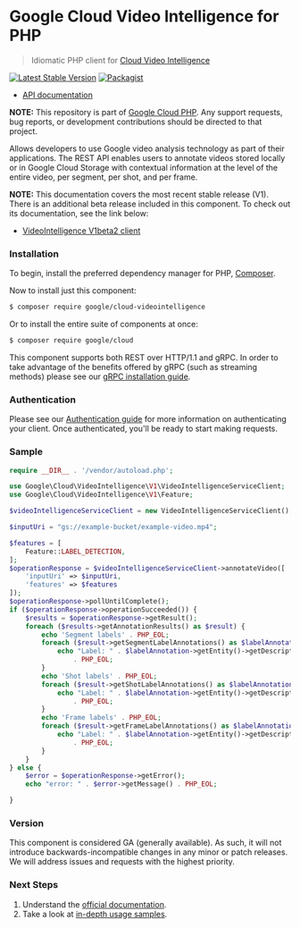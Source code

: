 # Google Cloud Video Intelligence for PHP

> Idiomatic PHP client for [Cloud Video Intelligence](https://cloud.google.com/video-intelligence/)

[![Latest Stable Version](https://poser.pugx.org/google/cloud-videointelligence/v/stable)](https://packagist.org/packages/google/cloud-videointelligence) [![Packagist](https://img.shields.io/packagist/dm/google/cloud-videointelligence.svg)](https://packagist.org/packages/google/cloud-videointelligence)

* [API documentation](http://googlecloudplatform.github.io/google-cloud-php/#/docs/cloud-videointelligence/latest)

**NOTE:** This repository is part of [Google Cloud PHP](https://github.com/googlecloudplatform/google-cloud-php). Any
support requests, bug reports, or development contributions should be directed to
that project.

Allows developers to use Google video analysis technology as part of their applications. The REST API enables users to
annotate videos stored locally or in Google Cloud Storage with contextual information at the level of the entire video,
per segment, per shot, and per frame.

**NOTE:** This documentation covers the most recent stable release (V1). There is an additional beta release included
in this component. To check out its documentation, see the link below:

* [VideoIntelligence V1beta2 client](https://googlecloudplatform.github.io/google-cloud-php/#/docs/google-cloud/latest/videointelligence/v1beta2/videointelligenceserviceclient)

### Installation

To begin, install the preferred dependency manager for PHP, [Composer](https://getcomposer.org/).

Now to install just this component:

```sh
$ composer require google/cloud-videointelligence
```

Or to install the entire suite of components at once:

```sh
$ composer require google/cloud
```

This component supports both REST over HTTP/1.1 and gRPC. In order to take advantage of the benefits offered by gRPC (such as streaming methods)
please see our [gRPC installation guide](https://cloud.google.com/php/grpc).

### Authentication

Please see our [Authentication guide](https://github.com/GoogleCloudPlatform/google-cloud-php/blob/master/AUTHENTICATION.md) for more information
on authenticating your client. Once authenticated, you'll be ready to start making requests.

### Sample

```php
require __DIR__ . '/vendor/autoload.php';

use Google\Cloud\VideoIntelligence\V1\VideoIntelligenceServiceClient;
use Google\Cloud\VideoIntelligence\V1\Feature;

$videoIntelligenceServiceClient = new VideoIntelligenceServiceClient();

$inputUri = "gs://example-bucket/example-video.mp4";

$features = [
    Feature::LABEL_DETECTION,
];
$operationResponse = $videoIntelligenceServiceClient->annotateVideo([
    'inputUri' => $inputUri,
    'features' => $features
]);
$operationResponse->pollUntilComplete();
if ($operationResponse->operationSucceeded()) {
    $results = $operationResponse->getResult();
    foreach ($results->getAnnotationResults() as $result) {
        echo 'Segment labels' . PHP_EOL;
        foreach ($result->getSegmentLabelAnnotations() as $labelAnnotation) {
            echo "Label: " . $labelAnnotation->getEntity()->getDescription()
                . PHP_EOL;
        }
        echo 'Shot labels' . PHP_EOL;
        foreach ($result->getShotLabelAnnotations() as $labelAnnotation) {
            echo "Label: " . $labelAnnotation->getEntity()->getDescription()
                . PHP_EOL;
        }
        echo 'Frame labels' . PHP_EOL;
        foreach ($result->getFrameLabelAnnotations() as $labelAnnotation) {
            echo "Label: " . $labelAnnotation->getEntity()->getDescription()
                . PHP_EOL;
        }
    }
} else {
    $error = $operationResponse->getError();
    echo "error: " . $error->getMessage() . PHP_EOL;

}
```

### Version

This component is considered GA (generally available). As such, it will not introduce backwards-incompatible changes in
any minor or patch releases. We will address issues and requests with the highest priority.

### Next Steps

1. Understand the [official documentation](https://cloud.google.com/video-intelligence/docs/).
2. Take a look at [in-depth usage samples](https://github.com/GoogleCloudPlatform/php-docs-samples/tree/master/video/).

